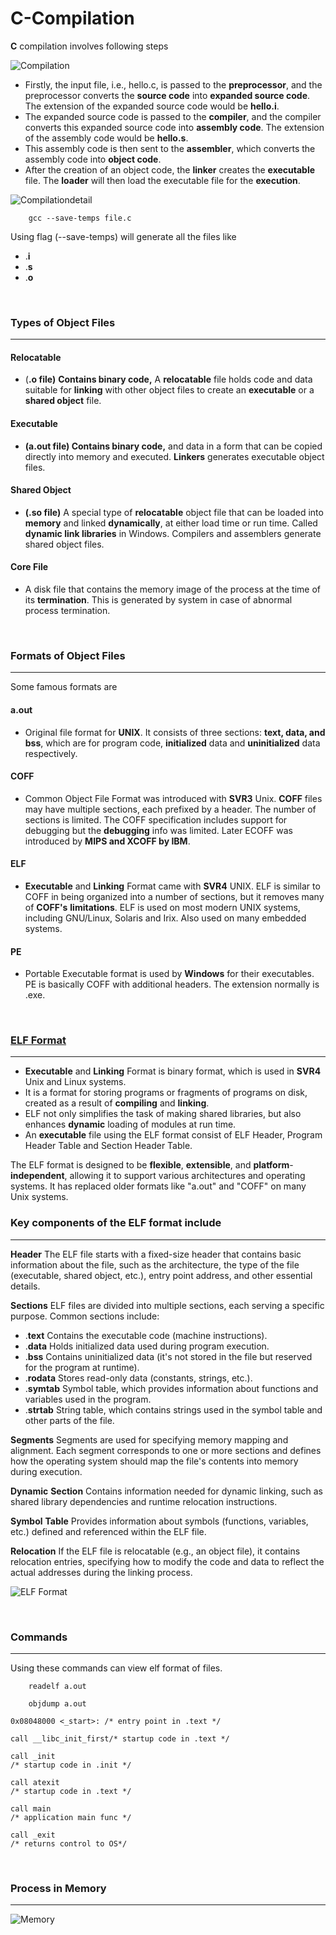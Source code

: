 # C-Compilation

**C** compilation involves following steps

<!-- image -->

![Compilation](../img/ccompilation.png)

<!-- Compilation detail -->

- Firstly, the input file, i.e., hello.c, is passed to the **preprocessor**, and the preprocessor converts the **source code** into **expanded source code**. The extension of the expanded source code would be **hello.i**.
- The expanded source code is passed to the **compiler**, and the compiler converts this expanded source code into **assembly code**. The extension of the assembly code would be **hello.s**.
- This assembly code is then sent to the **assembler**, which converts the assembly code into **object code**.
- After the creation of an object code, the **linker** creates the **executable** file. The **loader** will then load the executable file for the **execution**.

<!-- image -->

![Compilationdetail](../img/compilationc.jpg)

```
    gcc --save-temps file.c
```

Using flag (--save-temps) will generate all the files like 

- .**i**
- .**s**
- .**o**

<br>

### Types of Object Files
---

#### Relocatable 
- (**.o file)** **Contains binary code,** A **relocatable** file holds code and data suitable for **linking** with other object files to create an **executable** or a **shared object** file.

#### Executable

- **(a.out file) Contains binary code,** and data in a
form that can be copied directly into memory and executed. **Linkers**
generates executable object files.

#### Shared Object

- **(.so file)** A special type of **relocatable** object file
that can be loaded into **memory** and linked **dynamically**, at either load
time or run time. Called **dynamic link libraries** in Windows.
Compilers and assemblers generate shared object files.

#### Core File 

- A disk file that contains the memory image of the process at
the time of its **termination**. This is generated by system in case of
abnormal process termination.

<br>

### Formats of Object Files
---

Some famous formats are 

#### a.out

- Original file format for **UNIX**. It consists of three sections: **text, data, and bss**, which are for program code, **initialized** data and
**uninitialized** data respectively.

#### COFF

- Common Object File Format was introduced with **SVR3** Unix.
**COFF** files may have multiple sections, each prefixed by a
header. The number of sections is limited. The COFF
specification includes support for debugging but the **debugging**
info was limited. Later ECOFF was introduced by **MIPS and XCOFF by IBM**.

#### ELF

- **Executable** and **Linking** Format came with **SVR4** UNIX. ELF is
similar to COFF in being organized into a number of sections,
but it removes many of **COFF's** **limitations**. ELF is used on most
modern UNIX systems, including GNU/Linux, Solaris and Irix.
Also used on many embedded systems.

#### PE

- Portable Executable format is used by **Windows** for their executables. PE is basically COFF with additional headers. The extension normally is .exe.

<br>

### [ELF Format](http://www2.cs.uidaho.edu/~krings/CS270/Notes.S10/270-F10-04.pdf)
---

- **Executable** and **Linking** Format is binary format, which is used in
**SVR4** Unix and Linux systems.
- It is a format for storing programs or fragments of programs on
disk, created as a result of **compiling** and **linking**.
- ELF not only simplifies the task of making shared libraries, but
also enhances **dynamic** loading of modules at run time.
- An **executable** file using the ELF format consist of ELF Header,
Program Header Table and Section Header Table.

The ELF format is designed to be **flexible**, **extensible**, and **platform**-**independent**, allowing it to support various architectures and operating systems. It has replaced older formats like "a.out" and "COFF" on many Unix systems.

### Key components of the ELF format include
---

**Header** The ELF file starts with a fixed-size header that contains basic information about the file, such as the architecture, the type of the file (executable, shared object, etc.), entry point address, and other essential details.

**Sections** ELF files are divided into multiple sections, each serving a specific purpose. Common sections include:

- .**text** Contains the executable code (machine instructions).
- .**data** Holds initialized data used during program execution.
- .**bss** Contains uninitialized data (it's not stored in the file but reserved for the program at runtime).
- .**rodata** Stores read-only data (constants, strings, etc.).
- .**symtab** Symbol table, which provides information about functions and variables used in the program.
- .**strtab** String table, which contains strings used in the symbol table and other parts of the file.

**Segments** Segments are used for specifying memory mapping and alignment. Each segment corresponds to one or more sections and defines how the operating system should map the file's contents into memory during execution.

**Dynamic** **Section** Contains information needed for dynamic linking, such as shared library dependencies and runtime relocation instructions.

**Symbol** **Table** Provides information about symbols (functions, variables, etc.) defined and referenced within the ELF file.

**Relocation** If the ELF file is relocatable (e.g., an object file), it contains relocation entries, specifying how to modify the code and data to reflect the actual addresses during the linking process.

<!-- ELF image -->

![ELF Format](../img/elfformat.png)

<br>

### Commands
---

Using these commands can view elf format of files.

```
    readelf a.out
```

```
    objdump a.out
```

```
0x08048000 <_start>: /* entry point in .text */

call __libc_init_first/* startup code in .text */

call _init
/* startup code in .init */

call atexit
/* startup code in .text */

call main
/* application main func */

call _exit
/* returns control to OS*/
```

<br>

### Process in Memory
---

<!-- Process in memory image -->

![Memory](../img/memory.png)

<br>

